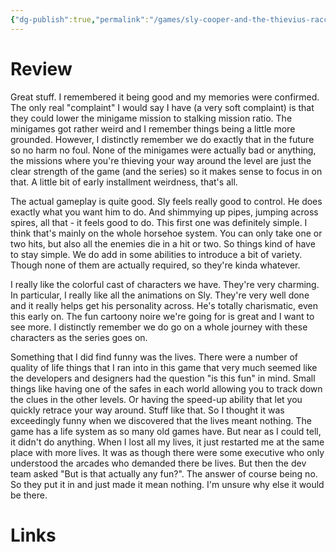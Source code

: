 ```yaml
---
{"dg-publish":true,"permalink":"/games/sly-cooper-and-the-thievius-raccoonus-2002/","tags":["games","streamed"],"created":"2024-11-10","updated":"2025-02-22"}
---
```



# Review

Great stuff. I remembered it being good and my memories were confirmed. The only real "complaint" I would say I have (a very soft complaint) is that they could lower the minigame mission to stalking mission ratio. The minigames got rather weird and I remember things being a little more grounded. However, I distinctly remember we do exactly that in the future so no harm no foul. None of the minigames were actually bad or anything, the missions where you're thieving your way around the level are just the clear strength of the game (and the series) so it makes sense to focus in on that. A little bit of early installment weirdness, that's all.

The actual gameplay is quite good. Sly feels really good to control. He does exactly what you want him to do. And shimmying up pipes, jumping across spires, all that - it feels good to do. This first one was definitely simple. I think that's mainly on the whole horsehoe system. You can only take one or two hits, but also all the enemies die in a hit or two. So things kind of have to stay simple. We do add in some abilities to introduce a bit of variety. Though none of them are actually required, so they're kinda whatever.

I really like the colorful cast of characters we have. They're very charming. In particular, I really like all the animations on Sly. They're very well done and it really helps get his personality across. He's totally charismatic, even this early on. The fun cartoony noire we're going for is great and I want to see more. I distinctly remember we do go on a whole journey with these characters as the series goes on.

Something that I did find funny was the lives. There were a number of quality of life things that I ran into in this game that very much seemed like the developers and designers had the question "is this fun" in mind. Small things like having one of the safes in each world allowing you to track down the clues in the other levels. Or having the speed-up ability that let you quickly retrace your way around. Stuff like that. So I thought it was exceedingly funny when we discovered that the lives meant nothing. The game has a life system as so many old games have. But near as I could tell, it didn't do anything. When I lost all my lives, it just restarted me at the same place with more lives. It was as though there were some executive who only understood the arcades who demanded there be lives. But then the dev team asked "But is that actually any fun?". The answer of course being no. So they put it in and just made it mean nothing. I'm unsure why else it would be there.

# Links
